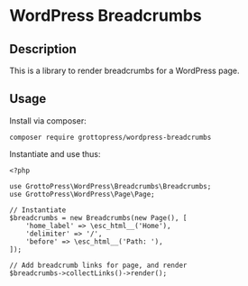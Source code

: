 # WordPress Breadcrumbs

## Description

This is a library to render breadcrumbs for a WordPress page.

## Usage

Install via composer:

`composer require grottopress/wordpress-breadcrumbs`

Instantiate and use thus:

    <?php

    use GrottoPress\WordPress\Breadcrumbs\Breadcrumbs;
    use GrottoPress\WordPress\Page\Page;

    // Instantiate
    $breadcrumbs = new Breadcrumbs(new Page(), [
        'home_label' => \esc_html__('Home'),
        'delimiter' => '/',
        'before' => \esc_html__('Path: '),
    ]);

    // Add breadcrumb links for page, and render
    $breadcrumbs->collectLinks()->render();
